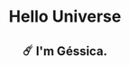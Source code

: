 <h1 align="center">Hello Universe</h1>
<h2 align="center">☄️ I'm Géssica.</h2>
<p align="left"> <a href="[![image](https://github.com/gessicafontes/gessicafontes/assets/69762470/261d2a76-af8d-462a-99f1-4ed4e4daa2cc)](https://cdn-icons-png.flaticon.com/512/919/919853.png)https://cdn-icons-png.flaticon.com/512/919/919853.png" alt="docker" width="40" height="40"/> </a> </p>

